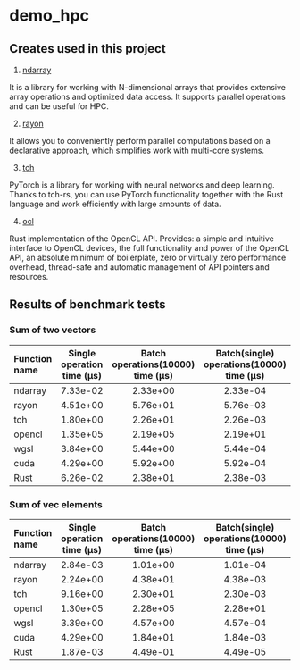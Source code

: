 # demo_hpc

## Creates used in this project

1. [ndarray](https://crates.io/crates/ndarray)

It is a library for working with N-dimensional arrays that provides extensive array operations and optimized data access. It supports parallel operations and can be useful for HPC.

2. [rayon](https://crates.io/crates/rayon)

It allows you to conveniently perform parallel computations based on a declarative approach, which simplifies work with multi-core systems.

3. [tch](https://crates.io/crates/tch)

PyTorch is a library for working with neural networks and deep learning. Thanks to tch-rs, you can use PyTorch functionality together with the Rust language and work efficiently with large amounts of data.

4. [ocl](https://crates.io/crates/ocl)

Rust implementation of the OpenCL API. Provides: a simple and intuitive interface to OpenCL devices, the full functionality and power of the OpenCL API, an absolute minimum of boilerplate, zero or virtually zero performance overhead, thread-safe and automatic management of API pointers and resources.

## Results of benchmark tests

### Sum of two vectors

| Function name | Single operation time (µs) | Batch operations(10000) time (µs) | Batch(single) operations(10000) time (µs) | Batch operations(1000000) time (µs)| Batch(single) operations(1000000) time (µs)
| :--- | :---: | :---: | :---: | :---: | :---: |
| ndarray    | 7.33e-02     | 2.33e+00     | 2.33e-04     | 2.69e+03     |  2.69e-03     |
| rayon    | 4.51e+00     | 5.76e+01     | 5.76e-03     | 3.20e+03     |  3.20e-03     
| tch    | 1.80e+00     | 2.26e+01     | 2.26e-03     | 2.59e+03     |   2.59e-03     |
| opencl    | 1.35e+05     | 2.19e+05     |  2.19e+01     | 8.79e+06     |  8.79e+00     |
| wgsl    | 3.84e+00     | 5.44e+00     |  5.44e-04     | 9.10e+02     |  9.10e-04     |
| cuda    | 4.29e+00     | 5.92e+00    | 5.92e-04      | 5.12e+01     |  5.12e-05     |
| Rust    | 6.26e-02    | 2.38e+01     | 2.38e-03     | 2.98e+03     | 2.98e-03     | 


### Sum of vec elements

| Function name | Single operation time (µs) | Batch operations(10000) time (µs) | Batch(single) operations(10000) time (µs) | Batch operations(1000000) time (µs) | Batch (single) operations(1000000) time (µs)
| :--- | :---: | :---: | :---: | :---: | :---: |
| ndarray    | 2.84e-03     | 1.01e+00    | 1.01e-04     | 2.07e+02     |  2.07e-04     |
| rayon    | 2.24e+00     | 4.38e+01  |  4.38e-03      | 1.68e+02     |  1.68e-04     | 
| tch    | 9.16e+00     | 2.30e+01   |  2.30e-03     | 1.17e+03     |  1.17e-03     |
| opencl    | 1.30e+05     | 2.28e+05    | 2.28e+01     | 8.22e+06     |  8.22e+00     |
| wgsl    | 3.39e+00     | 4.57e+00    | 4.57e-04     | 9.44e+02     | 9.44e-04     | 
| cuda    | 4.29e+00     | 1.84e+01    | 1.84e-03     | 6.62e+02    | 6.62e-04    | 
| Rust    | 1.87e-03     | 4.49e-01    | 4.49e-05      | 6.62e+01     | 6.62e-05     |
